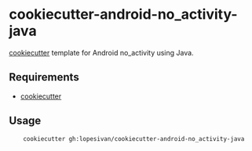 # cookiecutter-android-no_activity-java

[cookiecutter](https://github.com/lopesivan/cookiecutter-android-no_activity-java) template for Android no_activity using Java.

## Requirements

- [cookiecutter](https://github.com/cookiecutter/cookiecutter)

## Usage

```
	cookiecutter gh:lopesivan/cookiecutter-android-no_activity-java
```
